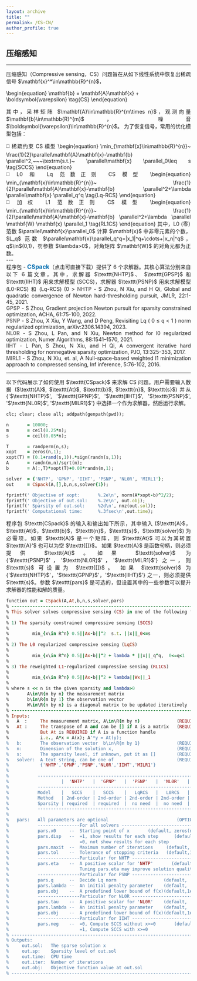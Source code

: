 ```yaml
---
layout: archive
title: ""   
permalink: /CS-CN/
author_profile: true
---
```


<style>
a:link {
  text-decoration: none;
}

a:visited {
  text-decoration: none;
}

a:hover {
  text-decoration: underline;
}

a:active {
  text-decoration: underline;
}
</style>


## 压缩感知
---
<div style="text-align:justify;">
压缩感知（Compressive sensing，CS）问题旨在从如下线性系统中恢复出稀疏信号 $\mathbf{x}^*\in\mathbb{R}^{n}$，
</div>

\begin{equation}
\mathbf{b} = \mathbf{A}\mathbf{x} + \boldsymbol{\varepsilon} \tag{CS}
\end{equation} 

<div style="text-align:justify;">
其中，采样矩阵 $\mathbf{A}\in\mathbb{R}^{m\times n}$，观测向量 $\mathbf{b}\in\mathbb{R}^{m}$， 噪音 $\boldsymbol{\varepsilon}\in\mathbb{R}^{n}$。 为了恢复信号，常用的优化模型包括：
</div>   

<p style="line-height: 2;"></p>
<div style="text-align:justify;">
◻️ 稀疏约束 CS 模型
\begin{equation}
\min_{\mathbf{x}\in\mathbb{R}^{n}}~ \frac{1}{2}\parallel\mathbf{A}\mathbf{x}-\mathbf{b} \parallel^2,~~~\textrm{s.t.}~ \parallel\mathbf{x} \parallel_0\leq s \tag{SCCS}
\end{equation}
</div> 
<div style="text-align:justify;">
◻️ L0 和 Lq 范数正则 CS 模型
\begin{equation}
\min_{\mathbf{x}\in\mathbb{R}^{n}}~ \frac{1}{2}\parallel\mathbf{A}\mathbf{x}-\mathbf{b} \parallel^2+\lambda \parallel\mathbf{x} \parallel_q^q \tag{Lq-RCS}
\end{equation}
</div>   
<div style="text-align:justify;">
◻️ 加权 L1 范数正则 CS 模型
\begin{equation}
\min_{\mathbf{x}\in\mathbb{R}^{n}}~ \frac{1}{2}\parallel\mathbf{A}\mathbf{x}-\mathbf{b} \parallel^2+\lambda \parallel \mathbf{W} \mathbf{x} \parallel_1 \tag{RL1CS}
\end{equation} 
其中，L0 (零）范数 $\parallel\mathbf{x}\parallel_0$ 计算 $\mathbf{x}$ 中非零元素的个数，$L_q$ 范数 $\parallel\mathbf{x}\parallel_q^q=|x_1|^q+\cdots+|x_n|^q$，q$\in$(0,1)，罚参数 $\lambda>0$，对角矩阵 $\mathbf{W}$ 的对角元都为正数。
</div> 
---
<div style="text-align:justify;">
程序包 - <a style="font-size: 16px; font-weight: bold;color:#006DB0" href="\files\CSpack.zip" target="_blank">CSpack</a>（点击可直接下载）提供了 6 个求解器。其核心算法分别来自以下 6 篇文章，其中，求解器 $\texttt{NHTP}$、  $\texttt{GPSP}$ 和 $\texttt{IIHT}$ 用来求解模型 (SCCS)，求解器 $\texttt{PSNP}$ 用来求解模型 (L0-RCS) 和 (Lq-RCS) (0<q<1)，求解器  $\texttt{NL0R}$ 用来求解模型 (L0-RCS)，求解器  $\texttt{MIRL1}$ 用来求解模型 (RL1CS).
</div>  
> <b style="font-size:14px;color:#777777">NHTP</b> - <span style="font-size: 14px"> S Zhou, N Xiu, and H Qi, Global and quadratic convergence of Newton hard-thresholding pursuit, JMLR, 22:1-45, 2021. </span>
<br><b style="font-size:14px;color:#777777">GPSP</b> - <span style="font-size: 14px"> S Zhou, Gradient projection Newton pursuit for sparsity constrained optimization, ACHA, 61:75-100, 2022. </span>
<br><b style="font-size:14px;color:#777777">PSNP</b> - <span style="font-size: 14px"> S Zhou, X Xiu, Y Wang, and D Peng, Revisiting Lq ( 0 ≤ q < 1 ) norm regularized optimization, arXiv:2306.14394, 2023. </span>
<br><b style="font-size:14px;color:#777777">NL0R</b> - <span style="font-size: 14px"> S Zhou, L Pan, and N Xiu, Newton method for l0 regularized optimization, Numer Algorithms, 88:1541–1570, 2021. </span>
<br><b style="font-size:14px;color:#777777">IIHT</b> - <span style="font-size: 14px"> L Pan, S Zhou, N Xiu, and H Qi, A convergent iterative hard thresholding for nonnegative sparsity optimization, PJO, 13:325-353, 2017. </span>
<br><b style="font-size:14px;color:#777777">MIRL1</b> - <span style="font-size: 14px"> S Zhou, N Xiu, et. al, A Null-space-based weighted l1 minimization approach to compressed sensing, Inf inference, 5:76-102, 2016. </span>

---
<div style="text-align:justify;">
以下代码展示了如何使用 $\texttt{CSpack}$ 来求解 CS 问题。用户需要输入数据 ($\texttt{A}$, $\texttt{At}$, $\texttt{b}$, $\texttt{n}$, $\texttt{s}$) 并从 {'$\texttt{NHTP}$', '$\texttt{GPNP}$', '$\texttt{IIHT}$', '$\texttt{PSNP}$', '$\texttt{NL0R}$', '$\texttt{MILR1}$'} 中选择一个作为求解器，然后运行求解。 
</div>

<p style="line-height: 1;"></p>

```ruby
clc; clear; close all; addpath(genpath(pwd));

n       = 10000;  
m       = ceil(0.25*n); 
s       = ceil(0.05*n); 

T       = randperm(n,s);  
xopt    = zeros(n,1);
xopt(T) = (0.1+rand(s,1)).*sign(randn(s,1));  
A       = randn(m,n)/sqrt(m);   
b       = A(:,T)*xopt(T)+0.00*randn(m,1);  

solver  = {'NHTP', 'GPNP', 'IIHT', 'PSNP', 'NL0R', 'MIRL1'};
out     = CSpack(A,[],b,n,s,solver{1}); 

fprintf(' Objective of xopt:       %.2e\n', norm(A*xopt-b)^2/2);
fprintf(' Objective of out.sol:    %.2e\n', out.obj);
fprintf(' Sparsity of out.sol:     %2d\n', nnz(out.sol));
fprintf(' Computational time:      %.3fsec\n',out.time); 
```

<div style="text-align:justify;">
程序包 $\texttt{CSpack}$ 的输入和输出如下所示，其中输入 ($\texttt{A}$，$\texttt{At}$，$\texttt{b}$，$\texttt{n}$，$\texttt{s}$，$\texttt{solver}$) 为必需项。如果 $\texttt{A}$ 是一个矩阵，则 $\texttt{At}$ 可以为其转置 $\texttt{A}'$ 也可以为空 $\texttt{[]}$。 如果 $\texttt{A}$ 是函数句柄，则必须提供 $\texttt{At}$。如果 $\texttt{solver}$ 为 {'$\texttt{PSNP}$'，'$\texttt{NL0R}$'，'$\texttt{MILR1}$'} 之一，则 $\texttt{s}$ 可设置为 $\texttt{[]}$。 如果 $\texttt{solver}$ 为 {'$\texttt{NHTP}$'，'$\texttt{GPNP}$'，'$\texttt{IIHT}$'} 之一，则必须提供 $\texttt{s}$。参数 $\texttt{pars}$ 是可选的，但设置其中的一些参数可以提升求解器的性能和解的质量。
</div>

<p style="line-height: 1;"></p>

```ruby
function out = CSpack(A,At,b,n,s,solver,pars)
% -------------------------------------------------------------------------
% This solver solves compressive sensing (CS) in one of the following forms
%
% 1) The sparsity constrained compressive sensing (SCCS)
%
%         min_{x\in R^n} 0.5||Ax-b||^2  s.t. ||x||_0<=s
%
% 2) The L0 regularized compressive sensing (LqCS)
%
%         min_{x\in R^n} 0.5||Ax-b||^2 + lambda * ||x||_q^q,  0<=q<1 
%
% 3) The reweighted L1-regularized compressive sensing (RL1CS)
%
%         min_{x\in R^n} 0.5||Ax-b||^2 + lambda||Wx||_1
%
% where s << n is the given sparsity and lambda>0 
%       A\in\R{m by n} the measurement matrix
%       b\in\R{m by 1} the observation vector 
%       W\in\R{n by n} is a diagonal matrix to be updated iteratively
% -------------------------------------------------------------------------
% Inputs:
%   A  :     The measurement matrix, A\in\R{m by n}              (REQUIRED)
%   At :     The transpose of A and can be [] if A is a matrix   (REQUIRED)
%            But At is REQUIRED if A is a function handle 
%            i.e., A*x = A(x); A'*y = At(y); 
%   b:       The observation vector  b\in\R{m by 1}              (REQUIRED)
%   n:       Dimension of the solution x,                        (REQUIRED)
%   s:       The sparsity level, if unknown, put it as []        (REQUIRED)
%   solver:  A text string, can be one of                        (REQUIRED)
%            {'NHTP','GPNP','PSNP','NL0R','IIHT','MILR1'}
%
%           --------------------------------------------------------------------------------
%                    |  'NHTP'   |  'GPNP'   |  'PSNP'   |  'NL0R'   |  'IIHT'   |  'MIRL1'   
%           --------------------------------------------------------------------------------
%           Model    |   SCCS    |   SCCS    |   LqRCS   |   L0RCS   |   SCCS    |   RL1CS     
%           Method   | 2nd-order | 2nd-order | 2nd-order | 2nd-order | 1st-order | 1st-order  
%           Sparsity | required  | required  |  no need  |  no need  | required  |  no need
%           --------------------------------------------------------------------------------  
%
%   pars:   All parameters are optional                          (OPTIONAL)
%           ----------------For all solvers -------------------------------
%           pars.x0     --  Starting point of x       (default, zeros(n,1))                     
%           pars.disp   --  =1, show results for each step      (default,1)
%                           =0, not show results for each step
%           pars.maxit  --  Maximum number of iterations     (default, 2e3) 
%           pars.tol    --  Tolerance of stopping criteria   (default,1e-6)
%           ----------------Particular for NHTP ---------------------------
%           pars.eta    --  A positive scalar for 'NHTP'       (default, 1)  
%                           Tuning pars.eta may improve solution quality.
%           ----------------Particular for PSNP ---------------------------
%           pars.q      --  Decide Lq norm                  (default,  0.5)  
%           pars.lambda --  An initial penalty parameter    (default,  0.1)
%           pars.obj    --  A predefined lower bound of f(x)(default,1e-20)
%           ----------------Particular for NL0R ---------------------------
%           pars.tau    --  A positive scalar for 'NL0R'    (default,    1)  
%           pars.lambda --  An initial penalty parameter    (default,  0.1)
%           pars.obj    --  A predefined lower bound of f(x)(default,1e-20)
%           ----------------Particular for IIHT ---------------------------
%           pars.neg    --  =0, Compute SCCS without x>=0       (default,0)
%                           =1, Compute SCCS with x>=0
% -------------------------------------------------------------------------
% Outputs:
%     out.sol:   The sparse solution x
%     out.sp:    Sparsity level of out.sol
%     out.time:  CPU time
%     out.iter:  Number of iterations
%     out.obj:   Objective function value at out.sol 
% -------------------------------------------------------------------------
```
